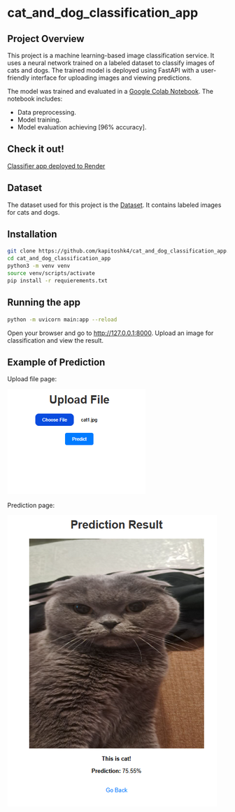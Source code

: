 # cat_and_dog_classification_app
## Project Overview
This project is a machine learning-based image classification service. It uses a neural network trained on a labeled dataset to classify images of cats and dogs. The trained model is deployed using FastAPI with a user-friendly interface for uploading images and viewing predictions.

The model was trained and evaluated in a [Google Colab Notebook](https://colab.research.google.com/drive/1q0ZLlU4Vcwc1mz0CkEbtZR0Wx5E_z0MH?usp=sharing).
The notebook includes:
- Data preprocessing.
- Model training.
- Model evaluation achieving [96% accuracy].

## Check it out!
[Classifier app deployed to Render](https://cat-and-dog-classification-wkfz.onrender.com/)

## Dataset
The dataset used for this project is the [Dataset](https://www.kaggle.com/datasets/ashfakyeafi/cat-dog-images-for-classification/data). It contains labeled images for cats and dogs.


## Installation
```bash
git clone https://github.com/kapitoshk4/cat_and_dog_classification_app.git
cd cat_and_dog_classification_app
python3 -m venv venv
source venv/scripts/activate
pip install -r requierements.txt
```
## Running the app
```bash
python -m uvicorn main:app --reload
```

Open your browser and go to http://127.0.0.1:8000.
Upload an image for classification and view the result.

## Example of Prediction
Upload file page:

![img.png](app/static/images/img.png)

Prediction page:

![img.png](app/static/images/img2.png)